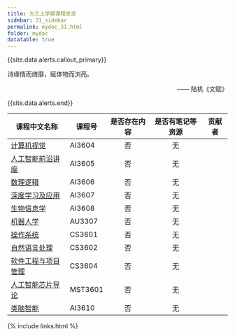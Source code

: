 ```yaml
---
title: 大三上学期课程总览
sidebar: 31_sidebar
permalink: mydoc_31.html
folder: mydoc
datatable: true
---
```


{{site.data.alerts.callout_primary}}
<p>诗缘情而绮靡，赋体物而浏亮。</p>
<p align="right">—— 陆机《文赋》</p>
{{site.data.alerts.end}}

<div class="datatable-begin"></div>

| 课程中文名称                         | 课程号  | 是否存在内容 | 是否有笔记等资源 | 贡献者 |
| ------------------------------------ | ------- | :----------: | :--------------: | ------ |
| [计算机视觉](31_AI3604.html)         | AI3604  |      否      |        无        |        |
| [人工智能前沿讲座](31_AI3605.html)   | AI3605  |      否      |        无        |        |
| [数理逻辑](31_AI3606.html)           | AI3606  |      否      |        无        |        |
| [深度学习及应用](31_AI3607.html)     | AI3607  |      否      |        无        |        |
| [生物信息学](31_AI3608.html)         | AI3608  |      否      |        无        |        |
| [机器人学](31_AU3307.html)           | AU3307  |      否      |        无        |        |
| [操作系统](31_CS3601.html)           | CS3601  |      否      |        无        |        |
| [自然语言处理](31_CS3602.html)       | CS3602  |      否      |        无        |        |
| [软件工程与项目管理](31_CS3604.html) | CS3604  |      否      |        无        |        |
| [人工智能芯片导论](31_MST3601.html)  | MST3601 |      否      |        无        |        |
| [类脑智能](31_AI3610.html)           | AI3610  |      否      |        无        |        |

<div class="datatable-end"></div>

{% include links.html %}